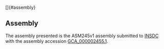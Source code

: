 []{#assembly}

Assembly
--------

The assembly presented is the ASM245v1 assembly submitted to
[INSDC](http://www.insdc.org) with the assembly accession
[GCA\_000002455.1](http://www.ebi.ac.uk/ena/data/view/GCA_000002455.1).
